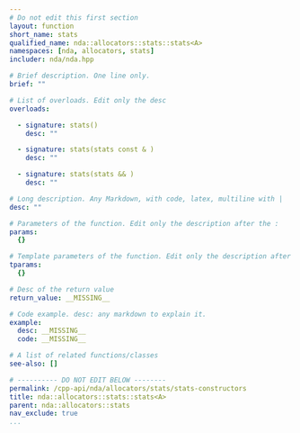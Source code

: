 ```yaml
---
# Do not edit this first section
layout: function
short_name: stats
qualified_name: nda::allocators::stats::stats<A>
namespaces: [nda, allocators, stats]
includer: nda/nda.hpp

# Brief description. One line only.
brief: ""

# List of overloads. Edit only the desc
overloads:

  - signature: stats()
    desc: ""

  - signature: stats(stats const & )
    desc: ""

  - signature: stats(stats && )
    desc: ""

# Long description. Any Markdown, with code, latex, multiline with |
desc: ""

# Parameters of the function. Edit only the description after the :
params:
  {}

# Template parameters of the function. Edit only the description after the :
tparams:
  {}

# Desc of the return value
return_value: __MISSING__

# Code example. desc: any markdown to explain it.
example:
  desc: __MISSING__
  code: __MISSING__

# A list of related functions/classes
see-also: []

# ---------- DO NOT EDIT BELOW --------
permalink: /cpp-api/nda/allocators/stats/stats-constructors
title: nda::allocators::stats::stats<A>
parent: nda::allocators::stats
nav_exclude: true
...
```



